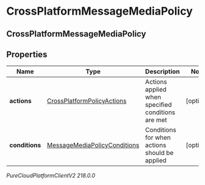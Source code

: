 # CrossPlatformMessageMediaPolicy

## CrossPlatformMessageMediaPolicy

## Properties

|Name | Type | Description | Notes|
|------------ | ------------- | ------------- | -------------|
| **actions** | [CrossPlatformPolicyActions](CrossPlatformPolicyActions) | Actions applied when specified conditions are met | [optional] |
| **conditions** | [MessageMediaPolicyConditions](MessageMediaPolicyConditions) | Conditions for when actions should be applied | [optional] |



_PureCloudPlatformClientV2 218.0.0_
